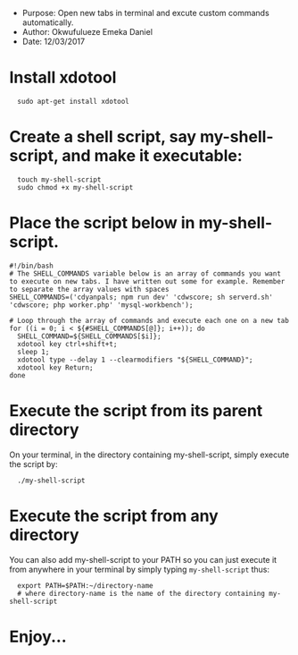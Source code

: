 - Purpose: Open new tabs in terminal and excute custom commands automatically.
- Author: Okwufulueze Emeka Daniel
- Date: 12/03/2017


# Install xdotool
```
  sudo apt-get install xdotool
```

# Create a shell script, say my-shell-script, and make it executable:
```
  touch my-shell-script
  sudo chmod +x my-shell-script
```

# Place the script below in my-shell-script.
```
#!/bin/bash
# The SHELL_COMMANDS variable below is an array of commands you want to execute on new tabs. I have written out some for example. Remember to separate the array values with spaces
SHELL_COMMANDS=('cdyanpals; npm run dev' 'cdwscore; sh serverd.sh' 'cdwscore; php worker.php' 'mysql-workbench');

# Loop through the array of commands and execute each one on a new tab
for ((i = 0; i < ${#SHELL_COMMANDS[@]}; i++)); do
  SHELL_COMMAND=${SHELL_COMMANDS[$i]};
  xdotool key ctrl+shift+t;
  sleep 1;
  xdotool type --delay 1 --clearmodifiers "${SHELL_COMMAND}";
  xdotool key Return;
done
```


# Execute the script from its parent directory
On your terminal, in the directory containing my-shell-script, simply execute the script by:
```
  ./my-shell-script
```

# Execute the script from any directory
You can also add my-shell-script to your PATH so you can just execute it from anywhere in your terminal by simply typing ```my-shell-script``` thus:
```
  export PATH=$PATH:~/directory-name
  # where directory-name is the name of the directory containing my-shell-script
```
# Enjoy...
